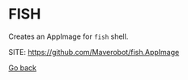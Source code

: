 # FISH
 
 Creates an AppImage for `fish` shell.
 
 SITE: https://github.com/Maverobot/fish.AppImage

 [Go back](https://portable-linux-apps.github.io/apps.html)
